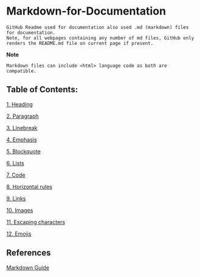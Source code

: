 # Markdown-for-Documentation
```
GitHub Readme used for documentation also used .md (markdown) files for documentation.
Note, for all webpages containing any number of md files, GitHub only renders the README.md file on current page if present.
```
**Note**   
```
Markdown files can include <html> language code as both are compatible.
```
## Table of Contents:

[1. Heading](https://github.com/NishkarshRaj/Markdown-for-Documentation/tree/master/Heading)

[2. Paragraph](https://github.com/NishkarshRaj/Markdown-for-Documentation/tree/master/Paragraph)

[3. Linebreak](https://github.com/NishkarshRaj/Markdown-for-Documentation/tree/master/Linebreak)

[4. Emphasis](https://github.com/NishkarshRaj/Markdown-for-Documentation/tree/master/Emphasis)

[5. Blockquote](https://github.com/NishkarshRaj/Markdown-for-Documentation/tree/master/Blockquote)

[6. Lists](https://github.com/NishkarshRaj/Markdown-for-Documentation/tree/master/Lists)

[7. Code](https://github.com/NishkarshRaj/Markdown-for-Documentation/tree/master/Code)

[8. Horizontal rules](https://github.com/NishkarshRaj/Markdown-for-Documentation/tree/master/Horizontal%20Rules)

[9. Links](https://github.com/NishkarshRaj/Markdown-for-Documentation/tree/master/Links)

[10. Images](https://github.com/NishkarshRaj/Markdown-for-Documentation/tree/master/Images)

[11. Escaping characters](https://github.com/NishkarshRaj/Markdown-for-Documentation/tree/master/Escaping%20Characters)

[12. Emojis](https://github.com/NishkarshRaj/Markdown-for-Documentation/tree/master/Emojis)

## References

[Markdown Guide](https://www.markdownguide.org/basic-syntax)

